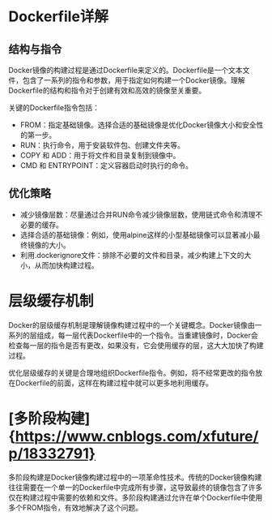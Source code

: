 # Dockerfile详解
## 结构与指令
Docker镜像的构建过程是通过Dockerfile来定义的。Dockerfile是一个文本文件，包含了一系列的指令和参数，用于指定如何构建一个Docker镜像。理解Dockerfile的结构和指令对于创建有效和高效的镜像至关重要。

关键的Dockerfile指令包括：

- FROM：指定基础镜像。选择合适的基础镜像是优化Docker镜像大小和安全性的第一步。
- RUN：执行命令，用于安装软件包、创建文件夹等。
- COPY 和 ADD：用于将文件和目录复制到镜像中。
- CMD 和 ENTRYPOINT：定义容器启动时执行的命令。

## 优化策略
- 减少镜像层数：尽量通过合并RUN命令减少镜像层数，使用链式命令和清理不必要的缓存。
- 选择合适的基础镜像：例如，使用alpine这样的小型基础镜像可以显著减小最终镜像的大小。
- 利用.dockerignore文件：排除不必要的文件和目录，减少构建上下文的大小，从而加快构建过程。
# 层级缓存机制
Docker的层级缓存机制是理解镜像构建过程中的一个关键概念。Docker镜像由一系列的层组成，每一层代表Dockerfile中的一个指令。当重建镜像时，Docker会检查每一层的指令是否有更改，如果没有，它会使用缓存的层，这大大加快了构建过程。

优化层级缓存的关键是合理地组织Dockerfile指令。例如，将不经常更改的指令放在Dockerfile的前面，这样在构建过程中就可以更多地利用缓存。

# [多阶段构建]{https://www.cnblogs.com/xfuture/p/18332791}

多阶段构建是Docker镜像构建过程中的一项革命性技术。传统的Docker镜像构建往往需要在一个单一的Dockerfile中完成所有步骤，这导致最终的镜像包含了许多仅在构建过程中需要的依赖和文件。多阶段构建通过允许在单个Dockerfile中使用多个FROM指令，有效地解决了这个问题。
